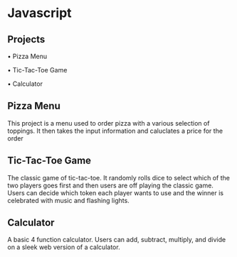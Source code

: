 # Javascript

## Projects 

• Pizza Menu 

• Tic-Tac-Toe Game 

• Calculator 

## Pizza Menu

This project is a menu used to order pizza with a various selection of toppings. It then takes the input information and caluclates a price for the order 

## Tic-Tac-Toe Game 

The classic game of tic-tac-toe. It randomly rolls dice to select which of the two players goes first and then users are off playing the classic game. Users can decide which token each player wants to use and the winner is celebrated with music and flashing lights. 

## Calculator 

A basic 4 function calculator. Users can add, subtract, multiply, and divide on a sleek web version of a calculator.
